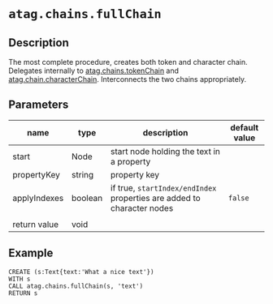 # `atag.chains.fullChain`

## Description
The most complete procedure, creates both token and character chain.
Delegates internally to [atag.chains.tokenChain](atag.chains.tokenChain.html) and [atag.chain.characterChain](atag.chains.characterChain.html).
Interconnects the two chains appropriately.

## Parameters

| name         | type    | description                                                            | default value |
|--------------|---------|------------------------------------------------------------------------|---------------|
| start        | Node    | start node holding the text in a property                              |               |
| propertyKey  | string  | property key                                                           |               |
| applyIndexes | boolean | if true, `startIndex/endIndex` properties are added to character nodes | `false`       |
|              |         |                                                                        |               |
| return value | void    |                                                                        |               |

## Example

```cypher
CREATE (s:Text{text:'What a nice text'})
WITH s
CALL atag.chains.fullChain(s, 'text')
RETURN s
```
